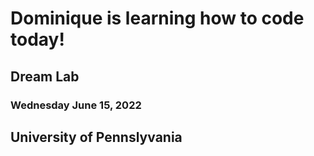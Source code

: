 # Dominique is learning how to code today!
## Dream Lab
### Wednesday June 15, 2022
## University of Pennslyvania 
 
